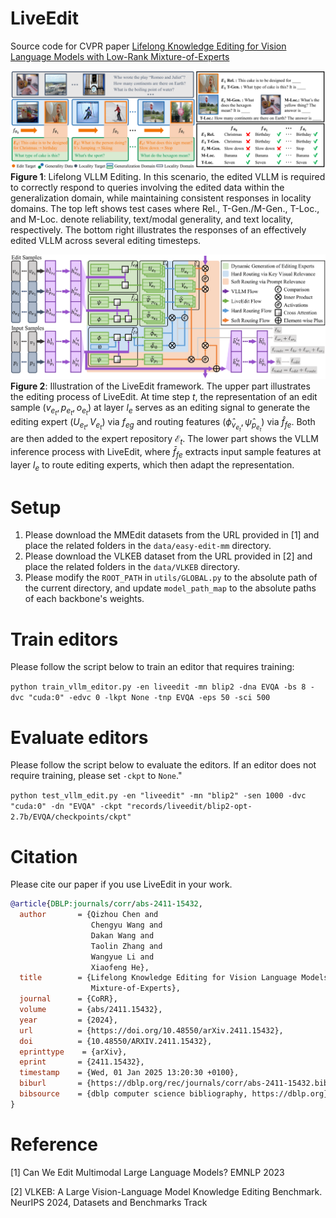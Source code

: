 # LiveEdit

Source code for CVPR paper [Lifelong Knowledge Editing for Vision Language Models with Low-Rank Mixture-of-Experts](https://arxiv.org/abs/2411.15432)


![Lifelong editing](figures/fig_lifelong-VLLM-editing.svg)
**Figure 1**: Lifelong VLLM Editing. In this scenario, the edited VLLM is required to correctly respond to queries involving the edited data within the generalization domain, while maintaining consistent responses in locality domains. The top left shows test cases where Rel., T-Gen./M-Gen., T-Loc., and M-Loc. denote reliability, text/modal generality, and text locality, respectively. The bottom right illustrates the responses of an effectively edited VLLM across several editing timesteps.


![Framework of LiveEdit](figures/fig_liveedit.svg)
**Figure 2**: Illustration of the LiveEdit framework. The upper part illustrates the editing process of LiveEdit. At time step $t$, the representation of an edit sample $(v_{e_t},p_{e_t},o_{e_t})$ at layer $l_e$ serves as an editing signal to generate the editing expert $(U_{e_t}, V_{e_t})$ via $f_{eg}$ and routing features $(\hat{\phi}_{v_{e_t}},\hat{\psi}_{p_{e_t}})$ via $\hat{f}_{fe}$. Both are then added to the expert repository $\mathcal{E}_{t}$. The lower part shows the VLLM inference process with LiveEdit, where $\bar{f}_{fe}$ extracts input sample features at layer $l_e$ to route editing experts, which then adapt the representation.



# Setup
1. Please download the MMEdit datasets from the URL provided in [1] and place the related folders in the `data/easy-edit-mm` directory.
2. Please download the VLKEB dataset from the URL provided in [2] and place the related folders in the `data/VLKEB` directory.
3. Please modify the `ROOT_PATH` in `utils/GLOBAL.py` to the absolute path of the current directory, and update `model_path_map` to the absolute paths of each backbone's weights.

# Train editors
Please follow the script below to train an editor that requires training:

`python train_vllm_editor.py -en liveedit -mn blip2 -dna EVQA -bs 8 -dvc "cuda:0" -edvc 0 -lkpt None -tnp EVQA -eps 50 -sci 500`

# Evaluate editors
Please follow the script below to evaluate the editors. If an editor does not require training, please set `-ckpt` to `None`."

`python test_vllm_edit.py -en "liveedit" -mn "blip2" -sen 1000 -dvc "cuda:0" -dn "EVQA" -ckpt "records/liveedit/blip2-opt-2.7b/EVQA/checkpoints/ckpt"`



# Citation
Please cite our paper if you use LiveEdit in your work.
```bibtex
@article{DBLP:journals/corr/abs-2411-15432,
  author       = {Qizhou Chen and
                  Chengyu Wang and
                  Dakan Wang and
                  Taolin Zhang and
                  Wangyue Li and
                  Xiaofeng He},
  title        = {Lifelong Knowledge Editing for Vision Language Models with Low-Rank
                  Mixture-of-Experts},
  journal      = {CoRR},
  volume       = {abs/2411.15432},
  year         = {2024},
  url          = {https://doi.org/10.48550/arXiv.2411.15432},
  doi          = {10.48550/ARXIV.2411.15432},
  eprinttype    = {arXiv},
  eprint       = {2411.15432},
  timestamp    = {Wed, 01 Jan 2025 13:20:30 +0100},
  biburl       = {https://dblp.org/rec/journals/corr/abs-2411-15432.bib},
  bibsource    = {dblp computer science bibliography, https://dblp.org}
}
```



# Reference
[1] Can We Edit Multimodal Large Language Models? EMNLP 2023

[2] VLKEB: A Large Vision-Language Model Knowledge Editing Benchmark. NeurIPS 2024, Datasets and Benchmarks Track
